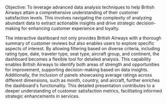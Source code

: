 Objective: To leverage advanced data analysis techniques to help British Airways attain a comprehensive understanding of their customer satisfaction levels. 
This involves navigating the complexity of analyzing abundant data to extract actionable insights and drive strategic decision-making for enhancing customer experience and loyalty.

The interactive dashboard not only provides British Airways with a thorough summary of customer reviews but also enables users to explore specific aspects of interest. 
By allowing filtering based on diverse criteria, including rating type, date, traveler type, seat type, aircraft group, and continent, the dashboard becomes a flexible tool for detailed analysis. 
This capability enables British Airways to identify both areas of strength and opportunities for improvement, supporting decision-making based on data insights. 
Additionally, the inclusion of panels showcasing average ratings across different dimensions, such as month, country, and aircraft, further enriches the dashboard's functionality.
This detailed presentation contributes to a deeper understanding of customer satisfaction metrics, facilitating informed strategic enhancements in services.
